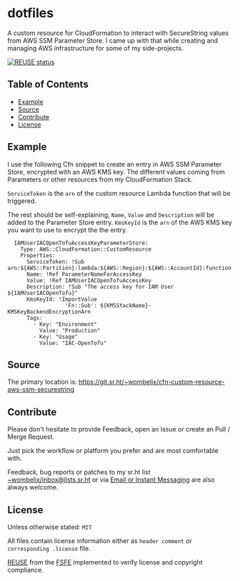 <!--
SPDX-FileCopyrightText: 2024 Dominik Wombacher <dominik@wombacher.cc>

SPDX-License-Identifier: MIT
-->

# dotfiles

A custom resource for CloudFormation to interact with SecureString values from AWS SSM Parameter Store. 
I came up with that while creating and managing AWS infrastructure for some of my side-projects.

[![REUSE status](https://api.reuse.software/badge/git.sr.ht/~wombelix/cfn-custom-resource-aws-ssm-securestring)](https://api.reuse.software/info/git.sr.ht/~wombelix/cfn-custom-resource-aws-ssm-securestring)

## Table of Contents

* [Example](#example)
* [Source](#source)
* [Contribute](#contribute)
* [License](#license)

## Example

I use the following Cfn snippet to create an entry in AWS SSM Parameter Store, encrypted with an AWS KMS key. 
The different values coming from Parameters or other resources from my CloudFormation Stack. 

`ServiceToken` is the `arn` of the custom resource Lambda function that will be triggered.

The rest should be self-explaining, `Name`, `Value` and `Description` will be added to the Parameter Store entry. 
`KmsKeyId` is the `arn` of the AWS KMS key you want to use to encrypt the the entry.

```
  IAMUserIACOpenTofuAccessKeyParameterStore:
    Type: AWS::CloudFormation::CustomResource
    Properties:
      ServiceToken: !Sub arn:${AWS::Partition}:lambda:${AWS::Region}:${AWS::AccountId}:function:${CustomResourceLambdaName}
      Name: !Ref ParameterNameForAccessKey
      Value: !Ref IAMUserIACOpenTofuAccessKey
      Description: !Sub "The access key for IAM User ${IAMUserIACOpenTofu}"
      KmsKeyId: !ImportValue
                  'Fn::Sub': ${KMSStackName}-KMSKeyBackendEncryptionArn
      Tags: 
        - Key: "Environment"
          Value: "Production"
        - Key: "Usage"
          Value: "IAC-OpenTofu"
```

## Source

The primary location is: https://git.sr.ht/~wombelix/cfn-custom-resource-aws-ssm-securestring

<!--
Mirrors of the repository are available on
[Codeberg](https://codeberg.org/wombelix/cfn-custom-resource-aws-ssm-securestring),
[Gitlab](https://gitlab.com/wombelix/cfn-custom-resource-aws-ssm-securestring) and
[Github](https://github.com/wombelix/cfn-custom-resource-aws-ssm-securestring).
-->

## Contribute

Please don't hesitate to provide Feedback, open an Issue or create an Pull / Merge Request.

Just pick the workflow or platform you prefer and are most comfortable with.

Feedback, bug reports or patches to my sr.ht list [~wombelix/inbox@lists.sr.ht](https://lists.sr.ht/~wombelix/inbox)
or via [Email or Instant Messaging](https://dominik.wombacher.cc/pages/contact.html) are also always welcome.

## License

Unless otherwise stated: `MIT`

All files contain license information either as `header comment` or `corresponding .license` file.

[REUSE](https://reuse.software) from the [FSFE](https://fsfe.org/) implemented to verify license and copyright compliance.

